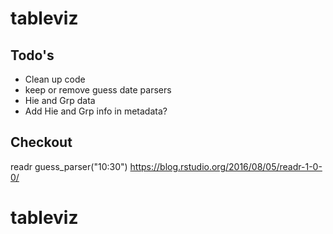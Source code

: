 # tableviz

## Todo's

- Clean up code
- keep or remove guess date parsers
- Hie and Grp data
- Add Hie and Grp info in metadata?

## Checkout

readr
guess_parser("10:30")
https://blog.rstudio.org/2016/08/05/readr-1-0-0/

# tableviz
